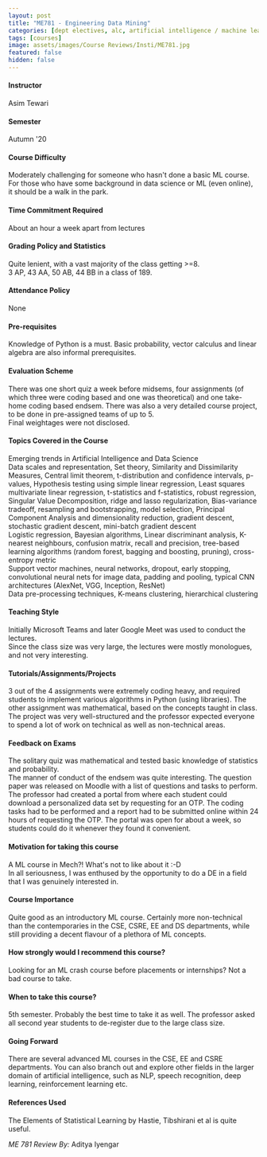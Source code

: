 ```yaml
---
layout: post
title: "ME781 - Engineering Data Mining"
categories: [dept electives, alc, artificial intelligence / machine learning, ME]
tags: [courses]
image: assets/images/Course Reviews/Insti/ME781.jpg
featured: false
hidden: false
---
```


#### Instructor
Asim Tewari

#### Semester
Autumn '20

#### Course Difficulty
Moderately challenging for someone who hasn't done a basic ML course.  
For those who have some background in data science or ML (even online), it should be a walk in the park.

#### Time Commitment Required
About an hour a week apart from lectures

#### Grading Policy and Statistics
Quite lenient, with a vast majority of the class getting >=8.  
3 AP, 43 AA, 50 AB, 44 BB in a class of 189.

#### Attendance Policy
None

#### Pre-requisites
Knowledge of Python is a must. Basic probability, vector calculus and linear algebra are also informal prerequisites.

#### Evaluation Scheme
There was one short quiz a week before midsems, four assignments (of which three were coding based and one was theoretical) and one take-home coding based endsem. There was also a very detailed course project, to be done in pre-assigned teams of up to 5.  
Final weightages were not disclosed.

#### Topics Covered in the Course
Emerging trends in Artificial Intelligence and Data Science  
Data scales and representation, Set theory, Similarity and Dissimilarity Measures, Central limit theorem, t-distribution and confidence intervals, p-values, Hypothesis testing using simple linear regression, Least squares multivariate linear regression, t-statistics and f-statistics, robust regression, Singular Value Decomposition, ridge and lasso regularization, Bias-variance tradeoff, resampling and bootstrapping, model selection, Principal Component Analysis and dimensionality reduction, gradient descent, stochastic gradient descent, mini-batch gradient descent  
Logistic regression, Bayesian algorithms, Linear discriminant analysis, K-nearest neighbours, confusion matrix, recall and precision, tree-based learning algorithms (random forest, bagging and boosting, pruning), cross-entropy metric  
Support vector machines, neural networks, dropout, early stopping, convolutional neural nets for image data, padding and pooling, typical CNN architectures (AlexNet, VGG, Inception, ResNet)  
Data pre-processing techniques, K-means clustering, hierarchical clustering

#### Teaching Style
Initially Microsoft Teams and later Google Meet was used to conduct the lectures.  
Since the class size was very large, the lectures were mostly monologues, and not very interesting.

#### Tutorials/Assignments/Projects
3 out of the 4 assignments were extremely coding heavy, and required students to implement various algorithms in Python (using libraries). The other assignment was mathematical, based on the concepts taught in class.  
The project was very well-structured and the professor expected everyone to spend a lot of work on technical as well as non-technical areas.

#### Feedback on Exams
The solitary quiz was mathematical and tested basic knowledge of statistics and probability.  
The manner of conduct of the endsem was quite interesting. The question paper was released on Moodle with a list of questions and tasks to perform. The professor had created a portal from where each student could download a personalized data set by requesting for an OTP. The coding tasks had to be performed and a report had to be submitted online within 24 hours of requesting the OTP. The portal was open for about a week, so students could do it whenever they found it convenient.

#### Motivation for taking this course
A ML course in Mech?! What's not to like about it :-D  
In all seriousness, I was enthused by the opportunity to do a DE in a field that I was genuinely interested in.

#### Course Importance
Quite good as an introductory ML course. Certainly more non-technical than the contemporaries in the CSE, CSRE, EE and DS departments, while still providing a decent flavour of a plethora of ML concepts.

#### How strongly would I recommend this course?
Looking for an ML crash course before placements or internships? Not a bad course to take.

#### When to take this course?
5th semester. Probably the best time to take it as well. The professor asked all second year students to de-register due to the large class size.

#### Going Forward
There are several advanced ML courses in the CSE, EE and CSRE departments. You can also branch out and explore other fields in the larger domain of artificial intelligence, such as NLP, speech recognition, deep learning, reinforcement learning etc.

#### References Used
The Elements of Statistical Learning by Hastie, Tibshirani et al is quite useful.

*ME 781 Review By:* Aditya Iyengar